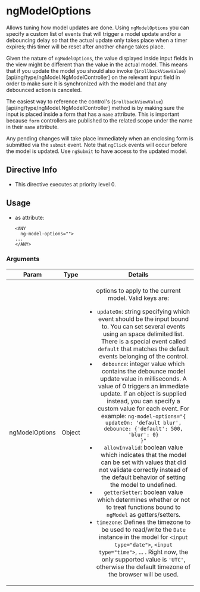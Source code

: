 



# ngModelOptions








Allows tuning how model updates are done. Using `ngModelOptions` you can specify a custom list of
events that will trigger a model update and/or a debouncing delay so that the actual update only
takes place when a timer expires; this timer will be reset after another change takes place.

Given the nature of `ngModelOptions`, the value displayed inside input fields in the view might
be different than the value in the actual model. This means that if you update the model you
should also invoke (`$rollbackViewValue`)[api/ng/type/ngModel.NgModelController] on the relevant input field in
order to make sure it is synchronized with the model and that any debounced action is canceled.

The easiest way to reference the control's (`$rollbackViewValue`)[api/ng/type/ngModel.NgModelController]
method is by making sure the input is placed inside a form that has a `name` attribute. This is
important because `form` controllers are published to the related scope under the name in their
`name` attribute.

Any pending changes will take place immediately when an enclosing form is submitted via the
`submit` event. Note that `ngClick` events will occur before the model is updated. Use `ngSubmit`
to have access to the updated model.








## Directive Info


* This directive executes at priority level 0.


## Usage



* as attribute:
    ```
    <ANY
      ng-model-options="">
    ...
    </ANY>
    ```




### Arguments

| Param | Type | Details |
| :--: | :--: | :--: |
| ngModelOptions | Object | <p>options to apply to the current model. Valid keys are:</p> <ul> <li><code>updateOn</code>: string specifying which event should be the input bound to. You can set several events using an space delimited list. There is a special event called <code>default</code> that matches the default events belonging of the control.</li> <li><code>debounce</code>: integer value which contains the debounce model update value in milliseconds. A value of 0 triggers an immediate update. If an object is supplied instead, you can specify a custom value for each event. For example: <code>ng-model-options=&quot;{ updateOn: &#39;default blur&#39;, debounce: {&#39;default&#39;: 500, &#39;blur&#39;: 0} }&quot;</code></li> <li><code>allowInvalid</code>: boolean value which indicates that the model can be set with values that did not validate correctly instead of the default behavior of setting the model to undefined.</li> <li><code>getterSetter</code>: boolean value which determines whether or not to treat functions bound to <code>ngModel</code> as getters/setters.</li> <li><code>timezone</code>: Defines the timezone to be used to read/write the <code>Date</code> instance in the model for <code>&lt;input type=&quot;date&quot;&gt;</code>, <code>&lt;input type=&quot;time&quot;&gt;</code>, ... . Right now, the only supported value is <code>&#39;UTC&#39;</code>, otherwise the default timezone of the browser will be used.</li> </ul>  |




